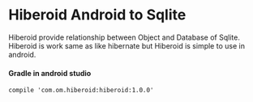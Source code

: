 <H1>Hiberoid Android to Sqlite</H1>
Hiberoid provide relationship between Object and Database of Sqlite.
Hiberoid is work same as like hibernate but Hiberoid is simple to use in android.
</br>
<h4>Gradle in android studio</h4>
<code>compile 'com.om.hiberoid:hiberoid:1.0.0'</code>


